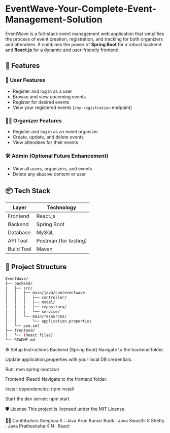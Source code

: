 # EventWave-Your-Complete-Event-Management-Solution

EventWave is a full-stack event management web application that simplifies the process of event creation, registration, and tracking for both organizers and attendees. It combines the power of **Spring Boot** for a robust backend and **React.js** for a dynamic and user-friendly frontend.

## 🚀 Features

### 👥 User Features
- Register and log in as a user
- Browse and view upcoming events
- Register for desired events
- View your registered events (`/my-registration` endpoint)

### 🧑‍💼 Organizer Features
- Register and log in as an event organizer
- Create, update, and delete events
- View attendees for their events

### 🛠️ Admin (Optional Future Enhancement)
- View all users, organizers, and events
- Delete any abusive content or user

## 📦 Tech Stack

| Layer         | Technology        |
|---------------|-------------------|
| Frontend      | React.js          |
| Backend       | Spring Boot       |
| Database      | MySQL             |
| API Tool      | Postman (for testing) |
| Build Tool    | Maven             |

## 📂 Project Structure

```bash
EventWave/
├── backend/
│   ├── src/
│   │   ├── main/java/com/eventwave
│   │   │   ├── controller/
│   │   │   ├── model/
│   │   │   ├── repository/
│   │   │   └── service/
│   │   └── main/resources/
│   │       └── application.properties
│   └── pom.xml
├── frontend/
│   └── (React files)
└── README.md

```

⚙️ Setup Instructions
Backend (Spring Boot)
Navigate to the backend folder.

Update application.properties with your local DB credentials.

Run: mvn spring-boot:run

Frontend (React)
Navigate to the frontend folder.

Install dependencies: npm install

Start the dev server: npm start

🛡 License
This project is licensed under the MIT License.

👨‍💻 Contributors
Sneghaa A : Java
Arun Kumar Barik : Java
Swasthi S Shetty : Java
Pratheeksha K N : React


